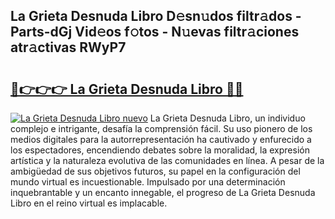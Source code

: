 ## La Grieta Desnuda Libro D𝚎sn𝚞dos filtr𝚊dos - Parts-dGj Vid𝚎os f𝚘tos - N𝚞evas filtr𝚊ciones atr𝚊ctivas RWyP7

# <h2><a href="http://mb8051.tromn.icu/?c=La+Grieta+Desnuda+Libro">🔗👉👉👉 La Grieta Desnuda Libro 🔗🔗</a></h2>

[![La Grieta Desnuda Libro nuevo](https://i.imgur.com/pEAQMta.gif)](http://mb8051.tromn.icu/?c=La+Grieta+Desnuda+Libro)
La Grieta Desnuda Libro, un individuo complejo e intrigante, desafía la comprensión fácil. Su uso pionero de los medios digitales para la autorrepresentación ha cautivado y enfurecido a los espectadores, encendiendo debates sobre la moralidad, la expresión artística y la naturaleza evolutiva de las comunidades en línea. A pesar de la ambigüedad de sus objetivos futuros, su papel en la configuración del mundo virtual es incuestionable. Impulsado por una determinación inquebrantable y un encanto innegable, el progreso de La Grieta Desnuda Libro en el reino virtual es implacable.

